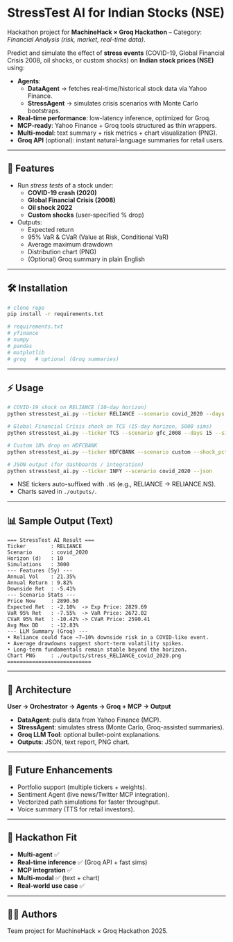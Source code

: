 # StressTest AI for Indian Stocks (NSE)

Hackathon project for **MachineHack × Groq Hackathon** – Category: *Financial Analysis (risk, market, real-time data)*.

Predict and simulate the effect of **stress events** (COVID-19, Global Financial Crisis 2008, oil shocks, or custom shocks) on **Indian stock prices (NSE)** using:

- **Agents**:
  - **DataAgent** → fetches real-time/historical stock data via Yahoo Finance.
  - **StressAgent** → simulates crisis scenarios with Monte Carlo bootstraps.
- **Real-time performance**: low-latency inference, optimized for Groq.
- **MCP-ready**: Yahoo Finance + Groq tools structured as thin wrappers.
- **Multi-modal**: text summary + risk metrics + chart visualization (PNG).
- **Groq API** (optional): instant natural-language summaries for retail users.

---

## 🚀 Features
- Run *stress tests* of a stock under:
  - **COVID-19 crash (2020)**
  - **Global Financial Crisis (2008)**
  - **Oil shock 2022**
  - **Custom shocks** (user-specified % drop)
- Outputs:
  - Expected return
  - 95% VaR & CVaR (Value at Risk, Conditional VaR)
  - Average maximum drawdown
  - Distribution chart (PNG)
  - (Optional) Groq summary in plain English

---

## 🛠️ Installation
```bash
# clone repo
pip install -r requirements.txt

# requirements.txt
# yfinance
# numpy
# pandas
# matplotlib
# groq   # optional (Groq summaries)
```

---

## ⚡ Usage
```bash
# COVID-19 shock on RELIANCE (10-day horizon)
python stresstest_ai.py --ticker RELIANCE --scenario covid_2020 --days 10 --sims 3000

# Global Financial Crisis shock on TCS (15-day horizon, 5000 sims)
python stresstest_ai.py --ticker TCS --scenario gfc_2008 --days 15 --sims 5000

# Custom 18% drop on HDFCBANK
python stresstest_ai.py --ticker HDFCBANK --scenario custom --shock_pct -0.18 --days 10

# JSON output (for dashboards / integration)
python stresstest_ai.py --ticker INFY --scenario covid_2020 --json
```

- NSE tickers auto-suffixed with `.NS` (e.g., RELIANCE → RELIANCE.NS).
- Charts saved in `./outputs/`.

---

## 📊 Sample Output (Text)
```
=== StressTest AI Result ===
Ticker        : RELIANCE
Scenario      : covid_2020
Horizon (d)   : 10
Simulations   : 3000
--- Features (5y) ---
Annual Vol    : 21.35%
Annual Return : 9.82%
Downside Ret  : -5.41%
--- Scenario Stats ---
Price Now     : 2890.50
Expected Ret  : -2.10%  -> Exp Price: 2829.69
VaR 95% Ret   : -7.55%  -> VaR Price: 2672.02
CVaR 95% Ret  : -10.42% -> CVaR Price: 2590.41
Avg Max DD    : -12.83%
--- LLM Summary (Groq) ---
• Reliance could face ~7–10% downside risk in a COVID-like event.
• Average drawdowns suggest short-term volatility spikes.
• Long-term fundamentals remain stable beyond the horizon.
Chart PNG     : ./outputs/stress_RELIANCE_covid_2020.png
===========================
```

---

## 📐 Architecture
**User → Orchestrator → Agents → Groq + MCP → Output**

- **DataAgent**: pulls data from Yahoo Finance (MCP).
- **StressAgent**: simulates stress (Monte Carlo, Groq-assisted summaries).
- **Groq LLM Tool**: optional bullet-point explanations.
- **Outputs**: JSON, text report, PNG chart.

---

## 🌟 Future Enhancements
- Portfolio support (multiple tickers + weights).
- Sentiment Agent (live news/Twitter MCP integration).
- Vectorized path simulations for faster throughput.
- Voice summary (TTS for retail investors).

---

## 📅 Hackathon Fit
- **Multi-agent** ✅
- **Real-time inference** ✅ (Groq API + fast sims)
- **MCP integration** ✅
- **Multi-modal** ✅ (text + chart)
- **Real-world use case** ✅

---

## 👨‍💻 Authors
Team project for MachineHack × Groq Hackathon 2025.
